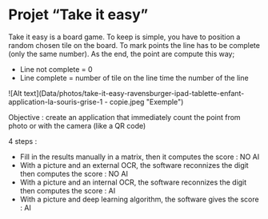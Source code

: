 # Projet “Take it easy”

Take it easy is a board game. To keep is simple, you have to position a random chosen tile on the board. To mark points the line has to be complete (only the same number). As the end, the point are compute this way;
- Line not complete = 0
- Line complete = number of tile on the line time the number of the line

![Alt text](Data/photos/take-it-easy-ravensburger-ipad-tablette-enfant-application-la-souris-grise-1 - copie.jpeg "Exemple")


Objective : create an application that immediately count the point from photo or with the camera (like a QR code)

4 steps :

- Fill in the results manually in a matrix, then it computes the score : NO AI
- With a picture and an external OCR, the software reconnizes the digit then computes the score : NO AI
- With a picture and an internal OCR, the software reconnizes the digit then computes the score : AI
- With a picture and deep learning algorithm, the software gives the score : AI
